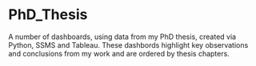 # PhD_Thesis
A number of dashboards, using data from my PhD thesis, created via Python, SSMS and Tableau. These dashbords highlight key observations and conclusions from my work and are ordered by thesis chapters.

